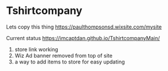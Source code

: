 # Tshirtcompany

Lets copy this thing https://paulthompsonsd.wixsite.com/mysite

Current status https://imcaptdan.github.io/TshirtcompanyMain/

1. store link working
2. Wiz Ad banner removed from top of site
3. a way to add items to store for easy updating
